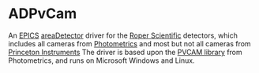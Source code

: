 ADPvCam
===========
An <a href="http://www.aps.anl.gov/epics/">EPICS</a> 
<a href="http://cars.uchicago.edu/software/epics/areaDetector.html">areaDetector</a> 
driver for the <a href="http://www.roperscientific.com/">Roper Scientific</a>
detectors, which includes all cameras from <a href="http://www.photomet.com/">Photometrics</a>
and most but not all cameras from 
<a href="http://www.princetoninstruments.com/">Princeton Instruments</a>
The driver is based upon the <a href="www.photometrics.com/support/downloads/pvcam.php">PVCAM library</a> 
from Photometrics, and runs on Microsoft Windows and Linux. 
